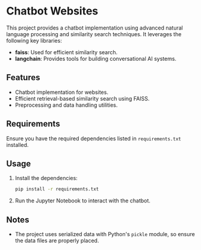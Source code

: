 # Chatbot Websites

This project provides a chatbot implementation using advanced natural language processing and similarity search techniques. It leverages the following key libraries:

- **faiss**: Used for efficient similarity search.
- **langchain**: Provides tools for building conversational AI systems.

## Features

- Chatbot implementation for websites.
- Efficient retrieval-based similarity search using FAISS.
- Preprocessing and data handling utilities.

## Requirements

Ensure you have the required dependencies listed in `requirements.txt` installed.

## Usage

1. Install the dependencies:
   ```bash
   pip install -r requirements.txt
   ```
2. Run the Jupyter Notebook to interact with the chatbot.

## Notes

- The project uses serialized data with Python's `pickle` module, so ensure the data files are properly placed.
